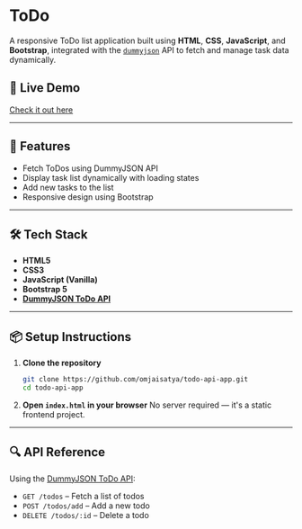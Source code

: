 # ToDo

A responsive ToDo list application built using **HTML**, **CSS**, **JavaScript**, and **Bootstrap**, integrated with the [`dummyjson`](https://dummyjson.com/docs/todos) API to fetch and manage task data dynamically.

## 🔗 Live Demo

[Check it out here](https://todorest.netlify.app/)

---

## 🚀 Features

- Fetch ToDos using DummyJSON API
- Display task list dynamically with loading states
- Add new tasks to the list
- Responsive design using Bootstrap

---

## 🛠️ Tech Stack

- **HTML5**
- **CSS3**
- **JavaScript (Vanilla)**
- **Bootstrap 5**
- **[DummyJSON ToDo API](https://dummyjson.com/docs/todos)**

---

## 📦 Setup Instructions

1. **Clone the repository**

   ```bash
   git clone https://github.com/omjaisatya/todo-api-app.git
   cd todo-api-app
   ```

2. **Open `index.html` in your browser**
   No server required — it's a static frontend project.

---

## 🔍 API Reference

Using the [DummyJSON ToDo API](https://dummyjson.com/docs/todos):

- `GET /todos` – Fetch a list of todos
- `POST /todos/add` – Add a new todo
- `DELETE /todos/:id` – Delete a todo
